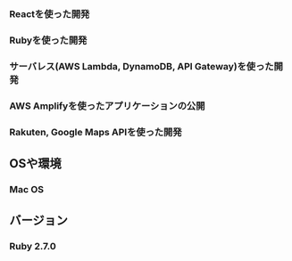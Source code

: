 ### Reactを使った開発
### Rubyを使った開発
### サーバレス(AWS Lambda, DynamoDB, API Gateway)を使った開発
### AWS Amplifyを使ったアプリケーションの公開
### Rakuten, Google Maps APIを使った開発
## OSや環境
### Mac OS
## バージョン
### Ruby 2.7.0
